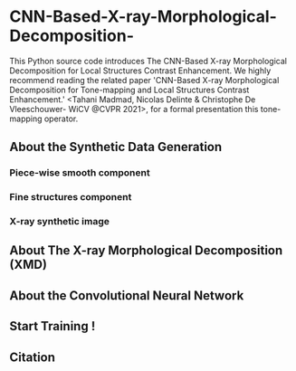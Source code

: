 # CNN-Based-X-ray-Morphological-Decomposition-
This Python source code introduces The CNN-Based X-ray Morphological Decomposition for Local Structures Contrast Enhancement. We highly recommend reading the related paper 'CNN-Based X-ray Morphological Decomposition for Tone-mapping and Local Structures Contrast Enhancement.' &lt;Tahani Madmad, Nicolas Delinte &amp; Christophe De Vleeschouwer- WiCV @CVPR 2021>, for a formal presentation this tone-mapping operator.

## About the Synthetic Data Generation
### Piece-wise smooth component


### Fine structures component


### X-ray synthetic image


## About The X-ray Morphological Decomposition (XMD)


## About the Convolutional Neural Network 


## Start Training !


## Citation
